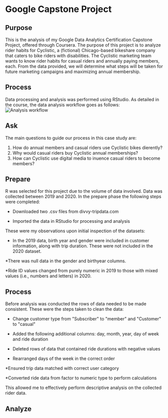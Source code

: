 # Google Capstone Project

## Purpose

This is the analysis of my Google Data Analytics Certification Capstone Project, offered through Coursera. 
The purpose of this project is to analyze rider habits for Cyclistic, a (fictional) Chicago-based bikeshare company that caters to bike riders with disabilities.
The Cyclistic marketing team wants to know rider habits for casual riders and annually paying members, each.
From the data provided, we will determine what steps will be taken for future marketing campaigns and maximizing annual membership.

## Process

Data processing and analysis was performed using RStudio. As detailed in the course, the data analysis workflow goes as follows:
![Analysis workflow](https://miro.medium.com/v2/resize:fit:1100/format:webp/1*Gm_zDWazPDD_JZUcdQxafA.png)

## Ask

The main questions to guide our process in this case study are:

1. How do annual members and casual riders use Cyclistic bikes dierently?
2. Why would casual riders buy Cyclistic annual memberships?
3. How can Cyclistic use digital media to inuence casual riders to become members?

## Prepare

R was selected for this project due to the volume of data involved. Data was collected between 2019 and 2020.
In the prepare phase the following steps were completed:

* Downloaded two .csv files from divvy-tripdata.com

* Imported the data in RStudio for processing and analysis

These were my observations upon initial inspection of the datasets:


* In the 2019 data, birth year and gender were included in customer information, along with trip duration.
These were not included in the 2020 dataset.

*There was null data in the gender and birthyear columns.

*Ride ID values changed from purely numeric in 2019 to those with mixed values (i.e., numbers and letters) in 2020.

## Process

Before analysis was conducted the rows of data needed to be made consistent.
These were the steps taken to clean the data:

* Change customer type from "Subscriber" to "member" and "Customer" to "casual"

* Added the following additional columns: day, month, year, day of week and ride duration

* Deleted rows of data that contained ride durations with negative values

* Rearranged days of the week in the correct order

*Ensured trip data matched with correct user category

*Converted ride data from factor to numeric type to perform calculations

This allowed me to effectively perform descriptive analysis on the collected rider data.

## Analyze
